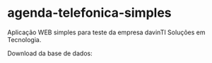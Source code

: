 # agenda-telefonica-simples
Aplicação WEB simples para teste da empresa davinTI Soluções em Tecnologia.

Download da base de dados: